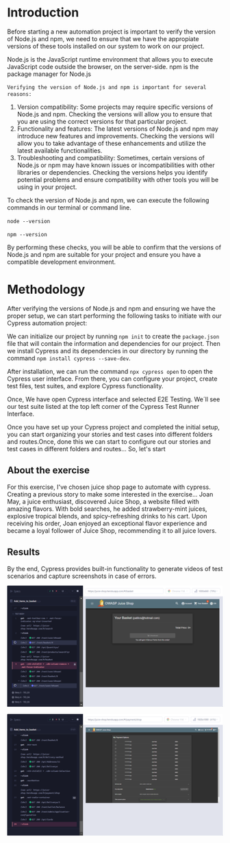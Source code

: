 # Introduction

Before starting a new automation project is important to verify the version of Node.js and npm, we need to ensure that we have the appropiate versions of these tools installed on our system to work on our project.

Node.js is the JavaScript runtime environment that allows you to execute JavaScript code outside the browser, on the server-side. npm is the package manager for Node.js

    Verifying the version of Node.js and npm is important for several reasons:

1. Version compatibility: Some projects may require specific versions of Node.js and npm. Checking the versions will allow you to ensure that you are using the correct versions for that particular project.
2. Functionality and features: The latest versions of Node.js and npm may introduce new features and improvements. Checking the versions will allow you to take advantage of these enhancements and utilize the latest available functionalities.
3. Troubleshooting and compatibility: Sometimes, certain versions of Node.js or npm may have known issues or incompatibilities with other libraries or dependencies. Checking the versions helps you identify potential problems and ensure compatibility with other tools you will be using in your project.

To check the version of Node.js and npm, we can execute the following commands in our terminal or command line.

 `node --version`

 `npm --version`

By performing these checks, you will be able to confirm that the versions of Node.js and npm are suitable for your project and ensure you have a compatible development environment.

# Methodology

After verifying the versions of Node.js and npm and ensuring we have the proper setup, we can start performing the following tasks to initiate with our Cypress automation project:

We can initialize our project by running `npm init` to create the `package.json` file that will contain the information and dependencies for our project. Then we install Cypress and its dependencies in our directory by running the command `npm install cypress --save-dev`.

After installation, we can run the command `npx cypress open` to open the Cypress user interface. From there, you can configure your project, create test files, test suites, and explore Cypress functionality.

Once, We have open Cypress interface and selected E2E Testing. We´ll see our test suite listed at the top left corner of the Cypress Test Runner Interface.

Once you have set up your Cypress project and completed the initial setup, you can start organizing your stories and test cases into different folders and routes.Once, done this we can start to configure out our stories and test cases in different folders and routes... So, let's start

## About the exercise

For this exercise, I've chosen juice shop page to automate with cypress. Creating a previous story to make some interested in the exercise...
Joan May, a juice enthusiast, discovered Juice Shop, a website filled with amazing flavors.
With bold searches, he added strawberry-mint juices, explosive tropical blends, and spicy-refreshing drinks to his cart. Upon receiving his order, Joan enjoyed an exceptional flavor
experience and became a loyal follower of Juice Shop, recommending it to all juice lovers.

## Results 

By the end, Cypress provides built-in functionality to generate videos of test scenarios and capture screenshots in case of errors.

![1688232615502](image/README/1688232615502.png)

![1688232629206](image/README/1688232629206.png)
